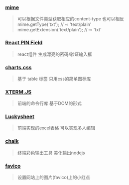 
### [mime](https://github.com/broofa/mime)
> 可以根据文件类型获取相应的content-type 也可以相反  
mime.getType('txt');                    // ⇨ 'text/plain'  
mime.getExtension('text/plain');        // ⇨ 'txt'

### [React PIN Field](https://github.com/soywod/react-pin-field)
> react组件 生成漂亮的密码/验证输入框

### [charts.css](https://github.com/ChartsCSS/charts.css)
> 基于 table 标签 只用css的简单图标库

### [XTERM.JS](https://github.com/xtermjs/xterm.js)
> 前端的命令行库 基于DOM的形式

### [Luckysheet](https://github.com/mengshukeji/Luckysheet)
> 前端实现的excel表格 可以实现多人编辑

### [chalk](https://github.com/chalk/chalk)
> 终端彩色输出工具 美化输出nodejs

### [favico](https://github.com/ejci/favico.js)
> 设置网站上的图片(favico)上的小红点